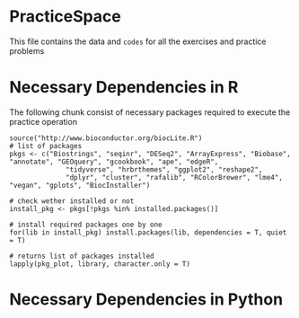 # PracticeSpace
This file contains the data and `codes` for all the exercises and practice problems

# Necessary Dependencies in R
The following chunk consist of necessary packages required to execute the practice operation
```{r}
source("http://www.bioconductor.org/biocLite.R")
# list of packages
pkgs <- c("Biostrings", "seqinr", "DESeq2", "ArrayExpress", "Biobase", "annotate", "GEOquery", "gcookbook", "ape", "edgeR",
              "tidyverse", "hrbrthemes", "ggplot2", "reshape2",
              "dplyr", "cluster", "rafalib", "RColorBrewer", "lme4", "vegan", "gplots", "BiocInstaller")

# check wether installed or not
install_pkg <- pkgs[!pkgs %in% installed.packages()]

# install required packages one by one
for(lib in install_pkg) install.packages(lib, dependencies = T, quiet = T)

# returns list of packages installed
lapply(pkg_plot, library, character.only = T)
```
# Necessary Dependencies in Python
